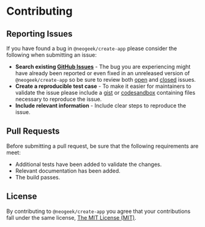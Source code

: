 # Contributing

## Reporting Issues

If you have found a bug in `@neogeek/create-app` please consider the following when submitting an issue:

- **Search existing [GitHub Issues](https://github.com/neogeek/create-app/issues)** - The bug you are experiencing might have already been reported or even fixed in an unreleased version of `@neogeek/create-app` so be sure to review both [open](https://github.com/neogeek/create-app/issues?state=open) and [closed](https://github.com/neogeek/create-app/issues?state=closed) issues.
- **Create a reproducible test case** - To make it easier for maintainers to validate the issue please include a [gist](https://gist.github.com/) or [codesandbox](https://codesandbox.io/) containing files necessary to reproduce the issue.
- **Include relevant information** - Include clear steps to reproduce the issue.

## Pull Requests

Before submitting a pull request, be sure that the following requirements are meet:

- Additional tests have been added to validate the changes.
- Relevant documentation has been added.
- The build passes.

## License

By contributing to `@neogeek/create-app` you agree that your contributions fall under the same license, [The MIT License (MIT)](LICENSE).
